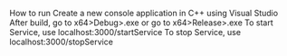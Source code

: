 How to run
Create a new console application in C++ using Visual Studio
After build, go to x64>Debug><YourAppName>.exe or go to x64>Release><YourAppName>.exe
To start Service, use localhost:3000/startService
To stop Service, use localhost:3000/stopService
